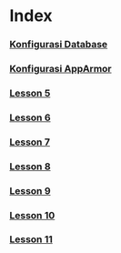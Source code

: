 # Index

### [Konfigurasi Database](https://github.com/luqmanahmads/laporan-pksj/blob/master/Laporan_Tugas_Final/konfigurasi_database.md)
### [Konfigurasi AppArmor](https://github.com/luqmanahmads/laporan-pksj/blob/master/Laporan_Tugas_Final/konfigurasi_apparmor.md)
### [Lesson 5](https://github.com/luqmanahmads/laporan-pksj/blob/master/Laporan_Tugas_Final/mutillidae/Lesson_5.md)
### [Lesson 6](https://github.com/luqmanahmads/laporan-pksj/blob/master/Laporan_Tugas_Final/mutillidae/Lesson_6.md)
### [Lesson 7](https://github.com/luqmanahmads/laporan-pksj/blob/master/Laporan_Tugas_Final/mutillidae/Lesson_7.md)
### [Lesson 8](https://github.com/luqmanahmads/laporan-pksj/blob/master/Laporan_Tugas_Final/mutillidae/Lesson_8.md)
### [Lesson 9](https://github.com/luqmanahmads/laporan-pksj/blob/master/Laporan_Tugas_Final/mutillidae/Lesson_9.md)
### [Lesson 10](https://github.com/luqmanahmads/laporan-pksj/blob/master/Laporan_Tugas_Final/mutillidae/Lesson_10.md)
### [Lesson 11](https://github.com/luqmanahmads/laporan-pksj/blob/master/Laporan_Tugas_Final/mutillidae/Lesson_11.md)

